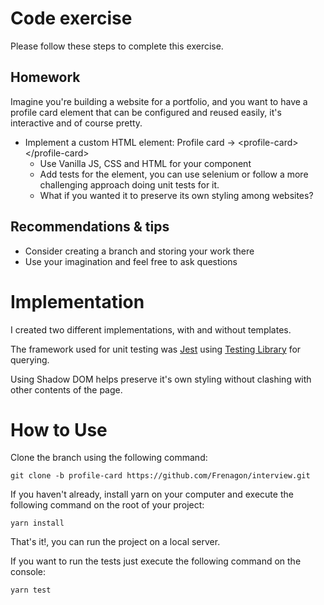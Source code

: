 # Code exercise

Please follow these steps to complete this exercise.

## Homework

Imagine you're building a website for a portfolio, and you want to have a profile card element that
can be configured and reused easily, it's interactive and of course pretty.

- Implement a custom HTML element: Profile card -> &lt;profile-card> &lt;/profile-card>
  - Use Vanilla JS, CSS and HTML for your component
  - Add tests for the element, you can use selenium or follow a more challenging approach doing unit tests for it.
  - What if you wanted it to preserve its own styling among websites?

## Recommendations & tips

- Consider creating a branch and storing your work there
- Use your imagination and feel free to ask questions

# Implementation

I created two different implementations, with and without templates.

The framework used for unit testing was [Jest](https://jestjs.io/) using [Testing Library](https://testing-library.com/) for querying.

Using Shadow DOM helps preserve it's own styling without clashing with other contents of the page.

# How to Use

Clone the branch using the following command:

```console
git clone -b profile-card https://github.com/Frenagon/interview.git
```

If you haven't already, install yarn on your computer and execute the following command on the root of your project:

```console
yarn install
```

That's it!, you can run the project on a local server.

If you want to run the tests just execute the following command on the console:

```console
yarn test
```
